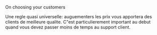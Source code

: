 On choosing your customers

Une regle quasi universelle: auguementers les prix vous apportera des clients de meilleure qualite. C"est particulierement important au debut quand vous devez passer moins de temps au support client.
